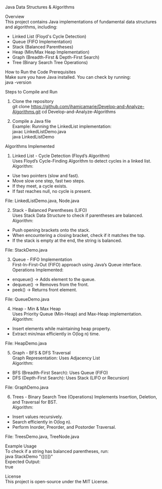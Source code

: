 Java Data Structures & Algorithms  

Overview  
This project contains Java implementations of fundamental data structures and algorithms, including:  
- Linked List (Floyd's Cycle Detection)  
- Queue (FIFO Implementation)  
- Stack (Balanced Parentheses)  
- Heap (Min/Max Heap Implementation)  
- Graph (Breadth-First & Depth-First Search)  
- Tree (Binary Search Tree Operations)  



How to Run the Code
Prerequisites  
Make sure you have Java installed. You can check by running:  
java -version  

Steps to Compile and Run  
1. Clone the repository  
git clone https://github.com/jhamicamarie/Develop-and-Analyze-Algorithms.git
cd Develop-and-Analyze-Algorithms  

2. Compile a Java file  
Example: Running the LinkedList implementation:  
javac LinkedListDemo.java  
java LinkedListDemo  



Algorithms Implemented  

1. Linked List - Cycle Detection (Floyd’s Algorithm)  
Uses Floyd’s Cycle-Finding Algorithm to detect cycles in a linked list.  
Algorithm:  
- Use two pointers (slow and fast).  
- Move slow one step, fast two steps.  
- If they meet, a cycle exists.  
- If fast reaches null, no cycle is present.  

File: LinkedListDemo.java, Node.java

2. Stack - Balanced Parentheses (LIFO)  
Uses Stack Data Structure to check if parentheses are balanced.  
Algorithm:  
- Push opening brackets onto the stack.  
- When encountering a closing bracket, check if it matches the top.  
- If the stack is empty at the end, the string is balanced.  

File: StackDemo.java  

3. Queue - FIFO Implementation  
First-In-First-Out (FIFO) approach using Java’s Queue interface.  
Operations Implemented:  
- enqueue() → Adds element to the queue.  
- dequeue() → Removes from the front.  
- peek() → Returns front element.  

File: QueueDemo.java  

4. Heap - Min & Max Heap  
Uses Priority Queue (Min-Heap) and Max-Heap implementation.  
Algorithm:  
- Insert elements while maintaining heap property.  
- Extract min/max efficiently in O(log n) time.  

File: HeapDemo.java  

5. Graph - BFS & DFS Traversal  
Graph Representation: Uses Adjacency List  
Algorithm:  
- BFS (Breadth-First Search): Uses Queue (FIFO)  
- DFS (Depth-First Search): Uses Stack (LIFO or Recursion)  

File: GraphDemo.java  

6. Trees - Binary Search Tree (Operations)
Implements Insertion, Deletion, and Traversal for BST.  
Algorithm:  
- Insert values recursively.  
- Search efficiently in O(log n).  
- Perform Inorder, Preorder, and Postorder Traversal.  

File: TreesDemo.java, TreeNode.java



Example Usage  
To check if a string has balanced parentheses, run:  
java StackDemo "{[()]}"  
Expected Output:  
true  



License  
This project is open-source under the MIT License.
